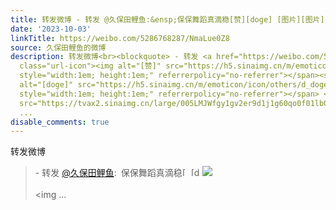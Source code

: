```yaml
---
title: 转发微博 - 转发 @久保田鲤鱼:&ensp;保保舞蹈真滴稳[赞][doge] [图片][图片][图片][图片][图片][图片][图片][图片][图片]
date: '2023-10-03'
linkTitle: https://weibo.com/5286768287/NmaLue0Z8
source: 久保田鲤鱼的微博
description: 转发微博<br><blockquote> - 转发 <a href="https://weibo.com/5286768287" target="_blank">@久保田鲤鱼</a>: 保保舞蹈真滴稳<span
  class="url-icon"><img alt="[赞]" src="https://h5.sinaimg.cn/m/emoticon/icon/others/h_zan-44ddc70637.png"
  style="width:1em; height:1em;" referrerpolicy="no-referrer"></span><span class="url-icon"><img
  alt="[doge]" src="https://h5.sinaimg.cn/m/emoticon/icon/others/d_doge-be7f768d78.png"
  style="width:1em; height:1em;" referrerpolicy="no-referrer"></span> <img style=""
  src="https://tvax2.sinaimg.cn/large/005LMJWfgy1gv2er9d1j1g60qo0f01lb02.gif" referrerpolicy="no-referrer"><br><br><img
  ...
disable_comments: true
---
```

转发微博<br><blockquote> - 转发 <a href="https://weibo.com/5286768287" target="_blank">@久保田鲤鱼</a>: 保保舞蹈真滴稳<span class="url-icon"><img alt="[赞]" src="https://h5.sinaimg.cn/m/emoticon/icon/others/h_zan-44ddc70637.png" style="width:1em; height:1em;" referrerpolicy="no-referrer"></span><span class="url-icon"><img alt="[doge]" src="https://h5.sinaimg.cn/m/emoticon/icon/others/d_doge-be7f768d78.png" style="width:1em; height:1em;" referrerpolicy="no-referrer"></span> <img style="" src="https://tvax2.sinaimg.cn/large/005LMJWfgy1gv2er9d1j1g60qo0f01lb02.gif" referrerpolicy="no-referrer"><br><br><img ...